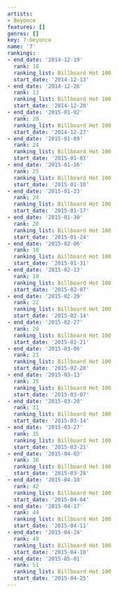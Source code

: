 ```yaml
---
artists:
- Beyonce
features: []
genres: []
key: 7-beyonce
name: '7'
rankings:
- end_date: '2014-12-19'
  rank: 18
  ranking_list: Billboard Hot 100
  start_date: '2014-12-13'
- end_date: '2014-12-26'
  rank: 13
  ranking_list: Billboard Hot 100
  start_date: '2014-12-20'
- end_date: '2015-01-02'
  rank: 20
  ranking_list: Billboard Hot 100
  start_date: '2014-12-27'
- end_date: '2015-01-09'
  rank: 24
  ranking_list: Billboard Hot 100
  start_date: '2015-01-03'
- end_date: '2015-01-16'
  rank: 25
  ranking_list: Billboard Hot 100
  start_date: '2015-01-10'
- end_date: '2015-01-23'
  rank: 24
  ranking_list: Billboard Hot 100
  start_date: '2015-01-17'
- end_date: '2015-01-30'
  rank: 20
  ranking_list: Billboard Hot 100
  start_date: '2015-01-24'
- end_date: '2015-02-06'
  rank: 18
  ranking_list: Billboard Hot 100
  start_date: '2015-01-31'
- end_date: '2015-02-13'
  rank: 19
  ranking_list: Billboard Hot 100
  start_date: '2015-02-07'
- end_date: '2015-02-20'
  rank: 22
  ranking_list: Billboard Hot 100
  start_date: '2015-02-14'
- end_date: '2015-02-27'
  rank: 20
  ranking_list: Billboard Hot 100
  start_date: '2015-02-21'
- end_date: '2015-03-06'
  rank: 23
  ranking_list: Billboard Hot 100
  start_date: '2015-02-28'
- end_date: '2015-03-13'
  rank: 25
  ranking_list: Billboard Hot 100
  start_date: '2015-03-07'
- end_date: '2015-03-20'
  rank: 31
  ranking_list: Billboard Hot 100
  start_date: '2015-03-14'
- end_date: '2015-03-27'
  rank: 35
  ranking_list: Billboard Hot 100
  start_date: '2015-03-21'
- end_date: '2015-04-03'
  rank: 36
  ranking_list: Billboard Hot 100
  start_date: '2015-03-28'
- end_date: '2015-04-10'
  rank: 42
  ranking_list: Billboard Hot 100
  start_date: '2015-04-04'
- end_date: '2015-04-17'
  rank: 44
  ranking_list: Billboard Hot 100
  start_date: '2015-04-11'
- end_date: '2015-04-24'
  rank: 49
  ranking_list: Billboard Hot 100
  start_date: '2015-04-18'
- end_date: '2015-05-01'
  rank: 51
  ranking_list: Billboard Hot 100
  start_date: '2015-04-25'
---
```


